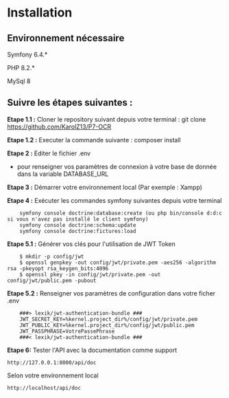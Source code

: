 # Installation
## Environnement nécessaire
Symfony 6.4.*

PHP 8.2.*

MySql 8

## Suivre les étapes suivantes :

**Etape 1.1 :** Cloner le repository suivant depuis votre terminal :
  git clone https://github.com/KarolZ13/P7-OCR

**Etape 1.2 :** Executer la commande suivante :
  composer install

**Etape 2 :** Editer le fichier .env
- pour renseigner vos paramètres de connexion à votre base de donnée dans la variable DATABASE_URL

**Etape 3 :** Démarrer votre environnement local (Par exemple : Xampp)

**Etape 4 :** Exécuter les commandes symfony suivantes depuis votre terminal
```
    symfony console doctrine:database:create (ou php bin/console d:d:c si vous n'avez pas installé le client symfony)
    symfony console doctrine:schema:update
    symfony console doctrine:fictures:load  
```
**Etape 5.1 :** Générer vos clés pour l'utilisation de JWT Token
```
    $ mkdir -p config/jwt
    $ openssl genpkey -out config/jwt/private.pem -aes256 -algorithm rsa -pkeyopt rsa_keygen_bits:4096
    $ openssl pkey -in config/jwt/private.pem -out config/jwt/public.pem -pubout
```
**Etape 5.2 :** Renseigner vos paramètres de configuration dans votre ficher .env
```
    ###> lexik/jwt-authentication-bundle ###
    JWT_SECRET_KEY=%kernel.project_dir%/config/jwt/private.pem
    JWT_PUBLIC_KEY=%kernel.project_dir%/config/jwt/public.pem
    JWT_PASSPHRASE=VotrePassePhrase
    ###< lexik/jwt-authentication-bundle ###
```

**Etape 6:** Tester l'API avec la documentation comme support
```
http://127.0.0.1:8000/api/doc
```
Selon votre environnement local
```
http://localhost/api/doc
```
